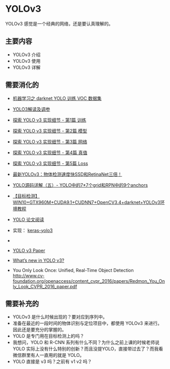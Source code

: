 # YOLOv3

YOLOv3 感觉是一个经典的网络，还是要认真理解的。


## 主要内容

- YOLOv3 介绍
- YOLOv3 使用
- YOLOv3 详解


## 需要消化的

- [机器学习之 darknet YOLO 训练 VOC 数据集](https://blog.liebes.top/2018/01/30/ML-darknet-1/index.html)


- [YOLO3解读及调参](https://nanfei.ink/2018/04/15/YOLOv3%E8%A7%A3%E8%AF%BB%E5%8F%8A%E8%B0%83%E5%8F%82/)

- [探索 YOLO v3 实现细节 - 第1篇 训练](https://mp.weixin.qq.com/s/T9LshbXoervdJDBuP564dQ)
- [探索 YOLO v3 实现细节 - 第2篇 模型](https://mp.weixin.qq.com/s/N79S9Qf1OgKsQ0VU5QvuHg)
- [探索 YOLO v3 实现细节 - 第3篇 网络](https://mp.weixin.qq.com/s/hC4P7iRGv5JSvvPe-ri_8g)
- [探索 YOLO v3 实现细节 - 第4篇 真值](https://mp.weixin.qq.com/s/5Sj7QadfVvx-5W9Cr4d3Yw)
- [探索 YOLO v3 实现细节 - 第5篇 Loss](https://mp.weixin.qq.com/s/4L9E4WGSh0hzlD303036bQ)


- [最新YOLOv3：物体检测速度快SSD和RetinaNet三倍！](https://zhuanlan.zhihu.com/p/34997279?utm_source=com.daimajia.gold&utm_medium=social)

- [YOLO源码详解（五）- YOLO中的7*7个grid和RPN中的9个anchors](https://blog.csdn.net/u014540717/article/details/53522083)

- [【目标检测】WIN10+GTX960M+CUDA9.1+CUDNN7+OpenCV3.4+darknet+YOLOv3环境教程](https://blog.csdn.net/teavamc/article/details/80182854)

- [YOLO 论文阅读](https://xmfbit.github.io/2017/02/04/yolo-paper/)

- 实现： [keras-yolo3](https://github.com/qqwweee/keras-yolo3)

- [](http://pjreddie.com/media/files/papers/yolo.pdf)
- [YOLO v3 Paper](https://arxiv.org/abs/1804.02767)
- [What’s new in YOLO v3?](https://towardsdatascience.com/yolo-v3-object-detection-53fb7d3bfe6b)

- You Only Look Once: Unified, Real-Time Object Detection http://www.cv-foundation.org/openaccess/content_cvpr_2016/papers/Redmon_You_Only_Look_CVPR_2016_paper.pdf

## 需要补充的

- YOLOv3 是什么时候出现的？要对应到序列中。
- 准备在最近的一段时间的物体识别与定位项目中，都使用 YOLOv3 来进行。因此还是要充分的掌握的。
- YOLO 是专门用在目标检测上的吗？
- 我想问，YOLO 和 R-CNN 系列有什么不同？为什么之前上课的时候老师说 YOLO 实际上没有什么特别的创新？而且没提YOLO，直接带过去了？而我看微信群里有人一直用的就是 YOLO。
- YOLO 直接是 v3 吗？之前有 v1 v2 吗？
